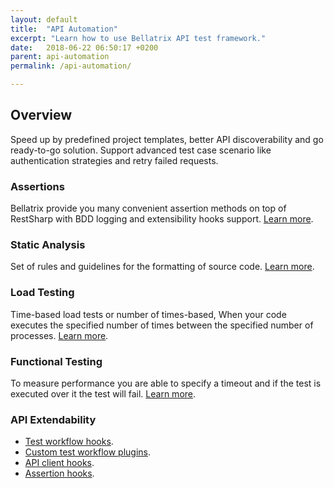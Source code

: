 ```yaml
---
layout: default
title:  "API Automation"
excerpt: "Learn how to use Bellatrix API test framework."
date:   2018-06-22 06:50:17 +0200
parent: api-automation
permalink: /api-automation/

---
```

Overview
--------
Speed up by predefined project templates, better API discoverability and go ready-to-go solution. Support advanced test case scenario like authentication strategies and retry failed requests.

### Assertions ###
Bellatrix provide you many convenient assertion methods on top of RestSharp with BDD logging and extensibility hooks support. [Learn more](https://docs.bellatrix.solutions/api-automation/assertions/).

### Static Analysis ###
Set of rules and guidelines for the formatting of source code. [Learn more](https://docs.bellatrix.solutions/api-automation/static-analysis/).

### Load Testing ###
Time-based load tests or number of times-based, When your code executes the specified number of times between the specified number of processes. [Learn more](https://docs.bellatrix.solutions/api-automation/load-testing/).

### Functional Testing ###
To measure performance you are able to specify a timeout and if the test is executed over it the test will fail. [Learn more](https://docs.bellatrix.solutions/api-automation/measure-response-times/).

### API Extendability ###
- [Test workflow hooks](https://docs.bellatrix.solutions/api-automation/extensibility-test-workflow-hooks/).
- [Custom test workflow plugins](https://docs.bellatrix.solutions/api-automation/extensibility-custom-test-workflow-plugins/).
- [API client hooks](https://docs.bellatrix.solutions/api-automation/extensibility-api-client-hooks/).
- [Assertion hooks](https://docs.bellatrix.solutions/api-automation/extensibility-assertion-hooks/).
